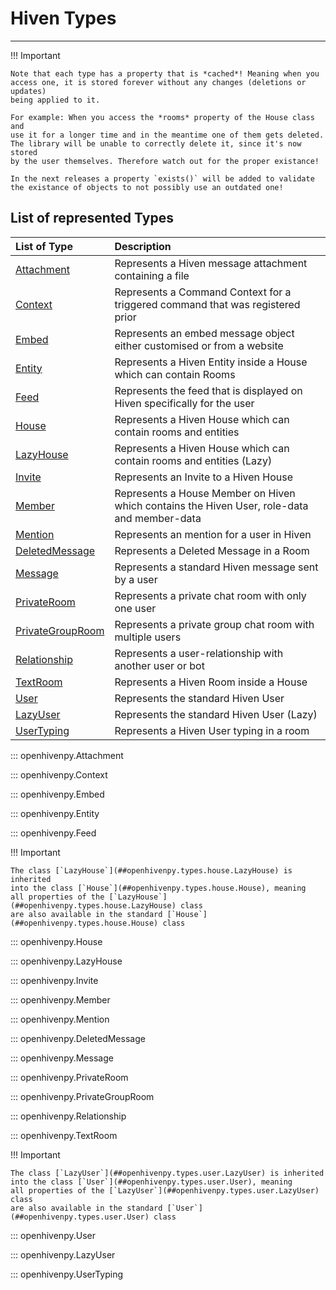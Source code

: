 # Hiven Types

---

!!! Important 

    Note that each type has a property that is *cached*! Meaning when you 
    access one, it is stored forever without any changes (deletions or updates)
    being applied to it.

    For example: When you access the *rooms* property of the House class and
    use it for a longer time and in the meantime one of them gets deleted. 
    The library will be unable to correctly delete it, since it's now stored
    by the user themselves. Therefore watch out for the proper existance!

    In the next releases a property `exists()` will be added to validate 
    the existance of objects to not possibly use an outdated one!

## List of represented Types

| List of Type                                                               | Description                                                                                 |
| :------------------------------------------------------------------------- | :------------------------------------------------------------------------------------------ |
| [Attachment](#openhivenpy.types.attachment.Attachment)                    | Represents a Hiven message attachment containing a file                                     |
| [Context](#openhivenpy.types.context.Context)                             | Represents a Command Context for a triggered command that was registered prior              |
| [Embed](#openhivenpy.types.embed.Embed)                                   | Represents an embed message object either customised or from a website                      |
| [Entity](#openhivenpy.types.entity.Entity)                                | Represents a Hiven Entity inside a House which can contain Rooms                            |
| [Feed](#openhivenpy.types.feed.Feed)                                      | Represents the feed that is displayed on Hiven specifically for the user                    |
| [House](#openhivenpy.types.house.House)                                   | Represents a Hiven House which can contain rooms and entities                               |
| [LazyHouse](#openhivenpy.types.house.LazyHouse)                                 | Represents a Hiven House which can contain rooms and entities (Lazy)        
| [Invite](#openhivenpy.types.invite.Invite)                                | Represents an Invite to a Hiven House                                                       |
| [Member](#openhivenpy.types.member.Member)                                | Represents a House Member on Hiven which contains the Hiven User, role-data and member-data |
| [Mention](#openhivenpy.types.mention.Mention)                             | Represents an mention for a user in Hiven                                                   |
| [DeletedMessage](#openhivenpy.types.message.DeletedMessage)               | Represents a Deleted Message in a Room                                                      |
| [Message](#openhivenpy.types.message.Message)                             | Represents a standard Hiven message sent by a user                                          |
| [PrivateRoom](#openhivenpy.types.private_room.Privateroom)                 | Represents a private chat room with only one user                                           |
| [PrivateGroupRoom](#openhivenpy.types.private_room.PrivateGroupRoom)  | Represents a private group chat room with multiple users                                    |
| [Relationship](#openhivenpy.types.relationship.Relationship)              | Represents a user-relationship with another user or bot                                     |
| [TextRoom](#openhivenpy.types.textroom.TextRoom)                                  | Represents a Hiven Room inside a House                                                      |
| [User](#openhivenpy.types.user.User)                                      | Represents the standard Hiven User                                                          |
| [LazyUser](#openhivenpy.types.user.LazyUser)                              | Represents the standard Hiven User (Lazy)
| [UserTyping](#openhivenpy.types.usertyping.UserTyping)                    | Represents a Hiven User typing in a room                                                    |

::: openhivenpy.Attachment

::: openhivenpy.Context

::: openhivenpy.Embed

::: openhivenpy.Entity

::: openhivenpy.Feed

!!! Important

    The class [`LazyHouse`](##openhivenpy.types.house.LazyHouse) is inherited
    into the class [`House`](##openhivenpy.types.house.House), meaning
    all properties of the [`LazyHouse`](##openhivenpy.types.house.LazyHouse) class
    are also available in the standard [`House`](##openhivenpy.types.house.House) class

::: openhivenpy.House

::: openhivenpy.LazyHouse

::: openhivenpy.Invite

::: openhivenpy.Member

::: openhivenpy.Mention

::: openhivenpy.DeletedMessage

::: openhivenpy.Message

::: openhivenpy.PrivateRoom

::: openhivenpy.PrivateGroupRoom

::: openhivenpy.Relationship

::: openhivenpy.TextRoom

!!! Important

    The class [`LazyUser`](##openhivenpy.types.user.LazyUser) is inherited
    into the class [`User`](##openhivenpy.types.user.User), meaning
    all properties of the [`LazyUser`](##openhivenpy.types.user.LazyUser) class
    are also available in the standard [`User`](##openhivenpy.types.user.User) class

::: openhivenpy.User

::: openhivenpy.LazyUser

::: openhivenpy.UserTyping
